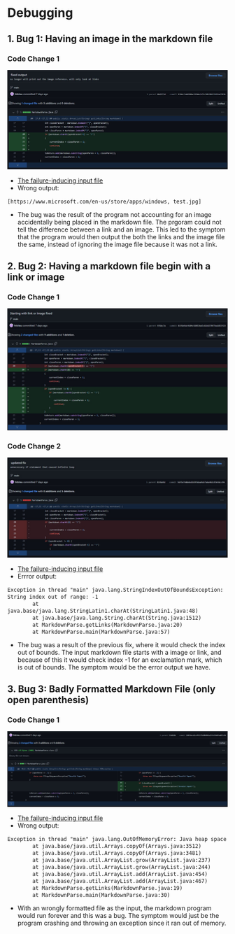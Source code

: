 # Debugging

## 1. Bug 1: Having an image in the markdown file
### Code Change 1
![image](lab3.jpg)
- [The failure-inducing input file](https://github.com/httrieu/markdown-parser/blob/main/test-file2.md)
- Wrong output:
```
[https://www.microsoft.com/en-us/store/apps/windows, test.jpg]
```
-  The bug was the result of the program not accounting for an image accidentally being placed in the markdown file. The prgoram could not tell the difference between a link and an image. This led to the symptom that the program would then output the both the links and the image file the same, instead of ignoring the image file because it was not a link. 

## 2. Bug 2: Having a markdown file begin with a link or image
### Code Change 1
![image](lab3b.jpg)
### Code Change 2
![image](lab3e.jpg)
- [The failure-inducing input file](https://github.com/httrieu/markdown-parser/blob/main/test-file3.md)
- Errror output: 
```
Exception in thread "main" java.lang.StringIndexOutOfBoundsException: String index out of range: -1
        at java.base/java.lang.StringLatin1.charAt(StringLatin1.java:48)
        at java.base/java.lang.String.charAt(String.java:1512)
        at MarkdownParse.getLinks(MarkdownParse.java:20)
        at MarkdownParse.main(MarkdownParse.java:57)
```
- The bug was a result of the previous fix, where it would check the index out of bounds. The input markdown file starts with a image or link, and because of this it would check index -1 for an exclamation mark, which is out of bounds. The symptom would be the error output we have. 

## 3. Bug 3: Badly Formatted Markdown File (only open parenthesis)
### Code Change 1
![image](pic2.jpg)
- [The failure-inducing input file](https://github.com/httrieu/markdown-parser/blob/main/test-file7v2.md)
- Wrong output:
```
Exception in thread "main" java.lang.OutOfMemoryError: Java heap space
        at java.base/java.util.Arrays.copyOf(Arrays.java:3512)        
        at java.base/java.util.Arrays.copyOf(Arrays.java:3481)        
        at java.base/java.util.ArrayList.grow(ArrayList.java:237)     
        at java.base/java.util.ArrayList.grow(ArrayList.java:244)     
        at java.base/java.util.ArrayList.add(ArrayList.java:454)      
        at java.base/java.util.ArrayList.add(ArrayList.java:467)      
        at MarkdownParse.getLinks(MarkdownParse.java:19)
        at MarkdownParse.main(MarkdownParse.java:30)
```
- With an wrongly formatted file as the input, the markdown program would run forever and this was a bug. The symptom would just be the program crashing and throwing an exception since it ran out of memory. 